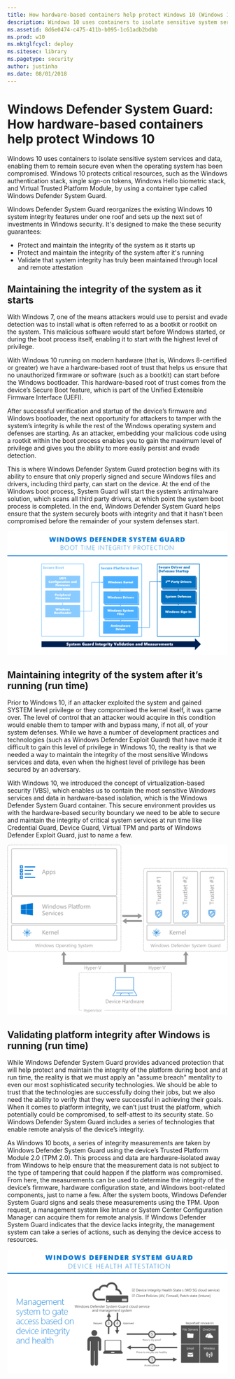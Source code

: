 ```yaml
---
title: How hardware-based containers help protect Windows 10 (Windows 10)
description: Windows 10 uses containers to isolate sensitive system services and data, enabling them to remain secure even when the operating system has been compromised.
ms.assetid: 8d6e0474-c475-411b-b095-1c61adb2bdbb
ms.prod: w10
ms.mktglfcycl: deploy
ms.sitesec: library
ms.pagetype: security
author: justinha
ms.date: 08/01/2018
---
```



# Windows Defender System Guard: How hardware-based containers help protect Windows 10

Windows 10 uses containers to isolate sensitive system services and data, enabling them to remain secure even when the operating system has been compromised. 
Windows 10 protects critical resources, such as the Windows authentication stack, single sign-on tokens, Windows Hello biometric stack, and Virtual Trusted Platform Module, by using a container type called Windows Defender System Guard. 

Windows Defender System Guard reorganizes the existing Windows 10 system integrity features under one roof and sets up the next set of investments in Windows security. It's designed to make the these security guarantees:

- Protect and maintain the integrity of the system as it starts up
- Protect and maintain the integrity of the system after it's running
- Validate that system integrity has truly been maintained through local and remote attestation

## Maintaining the integrity of the system as it starts

With Windows 7, one of the means attackers would use to persist and evade detection was to install what is often referred to as a bootkit or rootkit on the system. This malicious software would start before Windows started, or during the boot process itself, enabling it to start with the highest level of privilege.

With Windows 10 running on modern hardware (that is, Windows 8-certified or greater) we have a hardware-based root of trust that helps us ensure that no unauthorized firmware or software (such as a bootkit) can start before the Windows bootloader. This hardware-based root of trust comes from the device’s Secure Boot feature, which is part of the Unified Extensible Firmware Interface (UEFI). 

After successful verification and startup of the device’s firmware and Windows bootloader, the next opportunity for attackers to tamper with the system’s integrity is while the rest of the Windows operating system and defenses are starting. As an attacker, embedding your malicious code using a rootkit within the boot process enables you to gain the maximum level of privilege and gives you the ability to more easily persist and evade detection. 

This is where Windows Defender System Guard protection begins with its ability to ensure that only properly signed and secure Windows files and drivers, including third party, can start on the device. At the end of the Windows boot process, System Guard will start the system’s antimalware solution, which scans all third party drivers, at which point the system boot process is completed. In the end, Windows Defender System Guard helps ensure that the system securely boots with integrity and that it hasn’t been compromised before the remainder of your system defenses start.

![Boot time integrity](../hardware-protection/images/windows-defender-system-guard-boot-time-integrity.png)

## Maintaining integrity of the system after it’s running (run time)

Prior to Windows 10, if an attacker exploited the system and gained SYSTEM level privilege or they compromised the kernel itself, it was game over. The level of control that an attacker would acquire in this condition would enable them to tamper with and bypass many, if not all, of your system defenses. While we have a number of development practices and technologies (such as Windows Defender Exploit Guard) that have made it difficult to gain this level of privilege in Windows 10, the reality is that we needed a way to maintain the integrity of the most sensitive Windows services and data, even when the highest level of privilege has been secured by an adversary.

With Windows 10, we introduced the concept of virtualization-based security (VBS), which enables us to contain the most sensitive Windows services and data in hardware-based isolation, which is the Windows Defender System Guard container. This secure environment provides us with the hardware-based security boundary we need to be able to secure and maintain the integrity of critical system services at run time like Credential Guard, Device Guard, Virtual TPM and parts of Windows Defender Exploit Guard, just to name a few.

![Windows Defender System Guard](images/windows-defender-system-guard.png) 

## Validating platform integrity after Windows is running (run time)

While Windows Defender System Guard provides advanced protection that will help protect and maintain the integrity of the platform during boot and at run time, the reality is that we must apply an "assume breach" mentality to even our most sophisticated security technologies. We should be able to trust that the technologies are successfully doing their jobs, but we also need the ability to verify that they were successful in achieving their goals. When it comes to platform integrity, we can’t just trust the platform, which potentially could be compromised, to self-attest to its security state. So Windows Defender System Guard includes a series of technologies that enable remote analysis of the device’s integrity.

As Windows 10 boots, a series of integrity measurements are taken by Windows Defender System Guard using the device’s Trusted Platform Module 2.0 (TPM 2.0). This process and data are hardware-isolated away from Windows to help ensure that the measurement data is not subject to the type of tampering that could happen if the platform was compromised. From here, the measurements can be used to determine the integrity of the device’s firmware, hardware configuration state, and Windows boot-related components, just to name a few. After the system boots, Windows Defender System Guard signs and seals these measurements using the TPM. Upon request, a management system like Intune or System Center Configuration Manager can acquire them for remote analysis. If Windows Defender System Guard indicates that the device lacks integrity, the management system can take a series of actions, such as denying the device access to resources.

![Windows Defender System Guard](../hardware-protection/images/windows-defender-system-guard-validate-system-integrity.png)
